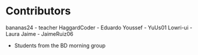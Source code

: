 Contributors
============

bananas24    - teacher
HaggardCoder - Eduardo
Youssef      - YuUs01
Lowri-ui     - Laura
Jaime     - JaimeRuiz06

* Students from the BD morning group
